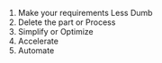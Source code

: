 1. Make your requirements Less Dumb
2. Delete the part or Process
3. Simplify or Optimize
4. Accelerate
5. Automate
